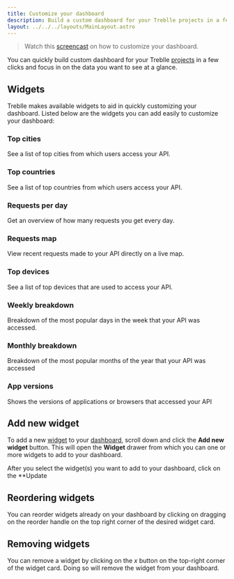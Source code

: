 ```yaml
---
title: Customize your dashboard
description: Build a custom dashboard for your Treblle projects in a few clicks and focus in on the data you want to see.
layout: ../../../layouts/MainLayout.astro
---
```

> Watch this <a target="_blank" href="https://youtu.be/tYUOId4WiTY">screencast</a> on how to customize your dashboard.

You can quickly build custom dashboard for your Treblle [projects](/en/dashboard/projects) in a few clicks and focus in on the data you want to see at a glance.

## Widgets

Treblle makes available widgets to aid in quickly customizing your dashboard.
Listed below are the widgets you can add easily to customize your dashboard:

### Top cities
See a list of top cities from which users access your API.

### Top countries
See a list of top countries from which users access your API.

### Requests per day
Get an overview of how many requests you get every day.

### Requests map
View recent requests made to your API directly on a live map.

### Top devices
See a list of top devices that are used to access your API.

### Weekly breakdown
Breakdown of the most popular days in the week that your API was accessed.

### Monthly breakdown
Breakdown of the most popular months of the year that your API was accessed

### App versions
Shows the versions of applications or browsers that accessed your API

## Add new widget
To add a new [widget](/en/dashboard/customize-dashboard#widgets) to your <a href="https://app.treblle.com" target="_blank">dashboard</a>, scroll down and click the **Add new widget** button. This will open the **Widget** drawer from which you can one or more widgets to add to your dashboard.

After you select the widget(s) you want to add to your dashboard, click on the **Update

## Reordering widgets
You can reorder widgets already on your dashboard by clicking on dragging on the reorder handle on the top right corner of the desired widget card.

## Removing widgets
You can remove a widget by clicking on the *x* button on the top-right corner of the widget card. Doing so will remove the widget from your dashboard.
